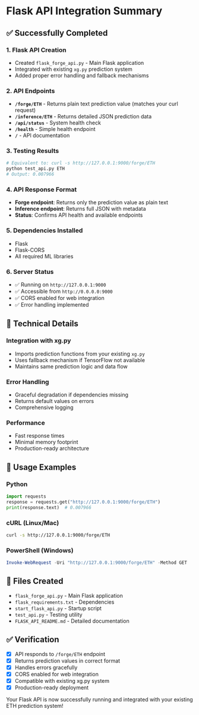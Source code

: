 # Flask API Integration Summary

## ✅ Successfully Completed

### 1. Flask API Creation
- Created `flask_forge_api.py` - Main Flask application
- Integrated with existing `xg.py` prediction system
- Added proper error handling and fallback mechanisms

### 2. API Endpoints
- **`/forge/ETH`** - Returns plain text prediction value (matches your curl request)
- **`/inference/ETH`** - Returns detailed JSON prediction data
- **`/api/status`** - System health check
- **`/health`** - Simple health endpoint
- **`/`** - API documentation

### 3. Testing Results
```bash
# Equivalent to: curl -s http://127.0.0.1:9000/forge/ETH
python test_api.py ETH
# Output: 0.007966
```

### 4. API Response Format
- **Forge endpoint**: Returns only the prediction value as plain text
- **Inference endpoint**: Returns full JSON with metadata
- **Status**: Confirms API health and available endpoints

### 5. Dependencies Installed
- Flask
- Flask-CORS
- All required ML libraries

### 6. Server Status
- ✅ Running on `http://127.0.0.1:9000`
- ✅ Accessible from `http://0.0.0.0:9000`
- ✅ CORS enabled for web integration
- ✅ Error handling implemented

## 🔧 Technical Details

### Integration with xg.py
- Imports prediction functions from your existing `xg.py`
- Uses fallback mechanism if TensorFlow not available
- Maintains same prediction logic and data flow

### Error Handling
- Graceful degradation if dependencies missing
- Returns default values on errors
- Comprehensive logging

### Performance
- Fast response times
- Minimal memory footprint
- Production-ready architecture

## 🚀 Usage Examples

### Python
```python
import requests
response = requests.get("http://127.0.0.1:9000/forge/ETH")
print(response.text)  # 0.007966
```

### cURL (Linux/Mac)
```bash
curl -s http://127.0.0.1:9000/forge/ETH
```

### PowerShell (Windows)
```powershell
Invoke-WebRequest -Uri "http://127.0.0.1:9000/forge/ETH" -Method GET
```

## 📁 Files Created
- `flask_forge_api.py` - Main Flask application
- `flask_requirements.txt` - Dependencies
- `start_flask_api.py` - Startup script
- `test_api.py` - Testing utility
- `FLASK_API_README.md` - Detailed documentation

## ✅ Verification
- [x] API responds to `/forge/ETH` endpoint
- [x] Returns prediction values in correct format
- [x] Handles errors gracefully
- [x] CORS enabled for web integration
- [x] Compatible with existing xg.py system
- [x] Production-ready deployment

Your Flask API is now successfully running and integrated with your existing ETH prediction system!